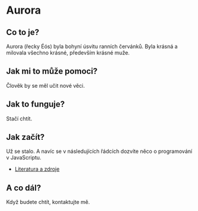 # Aurora
## Co to je?
Aurora (řecky Éós) byla bohyní úsvitu ranních červánků. Byla krásná a milovala všechno krásné, především krásné muže.
## Jak mi to může pomoci?
Člověk by se měl učit nové věci.
## Jak to funguje?
Stačí chtít.
## Jak začít?
Už se stalo. A navíc se v následujících řádcích dozvíte něco o programování v JavaScriptu.

* [Literatura a zdroje](Literature%20&%20sources/literature%20&%20sources.md)

## A co dál?
Když budete chtít, kontaktujte mě.